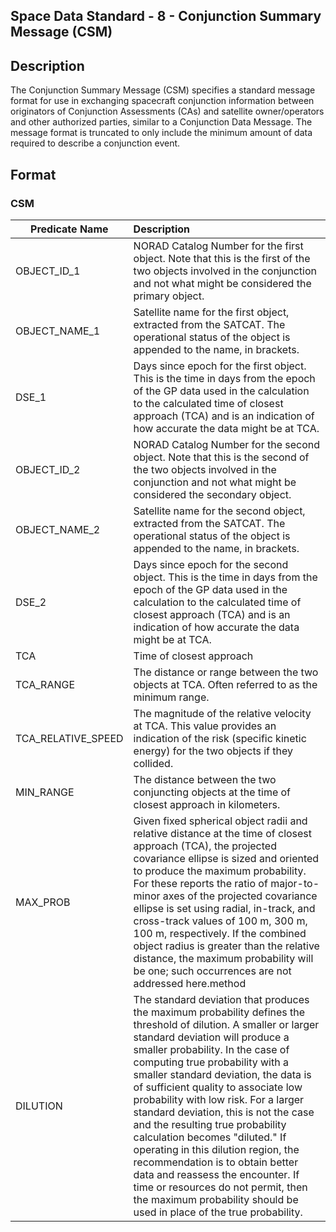 ## Space Data Standard - 8 - Conjunction Summary Message (CSM)

## Description

The Conjunction Summary Message (CSM) specifies a standard message format for use in exchanging spacecraft conjunction information between originators of Conjunction Assessments (CAs) and satellite owner/operators and other authorized parties, similar to a Conjunction Data Message. The message format is truncated to only include the minimum amount of data required to describe a conjunction event.

## Format

### CSM

| Predicate Name     | Description                                                                                                                                                                                                                                                                                                                                                                                                                                                                                                                                                                                                                                                                                   |
| ------------------ | :-------------------------------------------------------------------------------------------------------------------------------------------------------------------------------------------------------------------------------------------------------------------------------------------------------------------------------------------------------------------------------------------------------------------------------------------------------------------------------------------------------------------------------------------------------------------------------------------------------------------------------------------------------------------------------------------- |
| OBJECT_ID_1        | NORAD Catalog Number for the first object. Note that this is the first of the two objects involved in the conjunction and not what might be considered the primary object.                                                                                                                                                                                                                                                                                                                                                                                                                                                                                                                    |
| OBJECT_NAME_1      | Satellite name for the first object, extracted from the SATCAT. The operational status of the object is appended to the name, in brackets.                                                                                                                                                                                                                                                                                                                                                                                                                                                                                                                                                    |
| DSE_1              | Days since epoch for the first object. This is the time in days from the epoch of the GP data used in the calculation to the calculated time of closest approach (TCA) and is an indication of how accurate the data might be at TCA.                                                                                                                                                                                                                                                                                                                                                                                                                                                         |
| OBJECT_ID_2        | NORAD Catalog Number for the second object. Note that this is the second of the two objects involved in the conjunction and not what might be considered the secondary object.                                                                                                                                                                                                                                                                                                                                                                                                                                                                                                                |
| OBJECT_NAME_2      | Satellite name for the second object, extracted from the SATCAT. The operational status of the object is appended to the name, in brackets.                                                                                                                                                                                                                                                                                                                                                                                                                                                                                                                                                   |
| DSE_2              | Days since epoch for the second object. This is the time in days from the epoch of the GP data used in the calculation to the calculated time of closest approach (TCA) and is an indication of how accurate the data might be at TCA.                                                                                                                                                                                                                                                                                                                                                                                                                                                        |
| TCA                | Time of closest approach                                                                                                                                                                                                                                                                                                                                                                                                                                                                                                                                                                                                                                                                      |
| TCA_RANGE          | The distance or range between the two objects at TCA. Often referred to as the minimum range.                                                                                                                                                                                                                                                                                                                                                                                                                                                                                                                                                                                                 |
| TCA_RELATIVE_SPEED | The magnitude of the relative velocity at TCA. This value provides an indication of the risk (specific kinetic energy) for the two objects if they collided.                                                                                                                                                                                                                                                                                                                                                                                                                                                                                                                                  |
| MIN_RANGE          | The distance between the two conjuncting objects at the time of closest approach in kilometers.                                                                                                                                                                                                                                                                                                                                                                                                                                                                                                                                                                                               |
| MAX_PROB           | Given fixed spherical object radii and relative distance at the time of closest approach (TCA), the projected covariance ellipse is sized and oriented to produce the maximum probability. For these reports the ratio of major-to-minor axes of the projected covariance ellipse is set using radial, in-track, and cross-track values of 100 m, 300 m, 100 m, respectively. If the combined object radius is greater than the relative distance, the maximum probability will be one; such occurrences are not addressed here.method                                                                                                                                                        |
| DILUTION           | The standard deviation that produces the maximum probability defines the threshold of dilution. A smaller or larger standard deviation will produce a smaller probability. In the case of computing true probability with a smaller standard deviation, the data is of sufficient quality to associate low probability with low risk. For a larger standard deviation, this is not the case and the resulting true probability calculation becomes "diluted." If operating in this dilution region, the recommendation is to obtain better data and reassess the encounter. If time or resources do not permit, then the maximum probability should be used in place of the true probability. |
